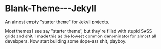 # Blank-Theme---Jekyll
An almost empty "starter theme" for Jekyll projects.

Most themes I see say "starter theme", but they're filled with stupid SASS grids and shit. I made this as the lowest common denominator for almost all developers. Now start building some dope-ass shit, playboy.
